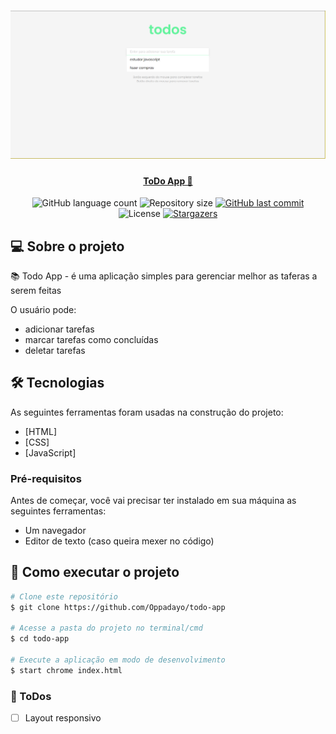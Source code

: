 <h1 align="center">
    <img alt="ToDoApp" title="#ToDoApp" src="./assets/hero.png" />
</h1>

<h4 align="center"> 
	<a href="https://xenodochial-jennings-7a9803.netlify.app/">ToDo App 📝</a>
	
</h4>



<p align="center">
  <img alt="GitHub language count" src="https://img.shields.io/github/languages/count/Oppadayo/todo-app?color=%2304D361">

  <img alt="Repository size" src="https://img.shields.io/github/repo-size/Oppadayo/todo-app">	
  
  <a href="https://github.com/Oppadayo/todo-app/commits/master">
    <img alt="GitHub last commit" src="https://img.shields.io/github/last-commit/Oppadayo/todo-app">
  </a>

  <img alt="License" src="https://img.shields.io/badge/license-MIT-brightgreen">
   <a href="https://github.com/Oppadayo/todo-app/stargazers">
    <img alt="Stargazers" src="https://img.shields.io/github/stars/Oppadayo/todo-app?style=social">
  </a>
</p>


## 💻 Sobre o projeto

📚 Todo App - é uma aplicação simples para gerenciar melhor as taferas a serem feitas

O usuário pode:
- adicionar tarefas
- marcar tarefas como concluídas 
- deletar tarefas

## 🛠 Tecnologias

As seguintes ferramentas foram usadas na construção do projeto:

- [HTML]
- [CSS]
- [JavaScript]

### Pré-requisitos

Antes de começar, você vai precisar ter instalado em sua máquina as seguintes ferramentas:
- Um navegador
- Editor de texto (caso queira mexer no código)

## 🚀 Como executar o projeto

```bash
# Clone este repositório
$ git clone https://github.com/Oppadayo/todo-app

# Acesse a pasta do projeto no terminal/cmd
$ cd todo-app

# Execute a aplicação em modo de desenvolvimento
$ start chrome index.html
```


### 📝 ToDos
- [ ] Layout responsivo


